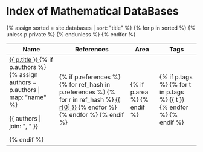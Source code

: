 <h1 class="smallcaps">Index of Mathematical DataBases</h1>
<table class="display datatable">
    <thead>
        <tr>
            <th>Name</th>
            <th>References</th>
            <th>Area</th>
            <th>Tags</th>
        </tr>
    </thead>
    <tbody>
        {% assign sorted = site.databases | sort: "title" %}
        {% for p in sorted %}
            {% unless p.private %}
            <!-- TODO: convert to tablerow? https://shopify.github.io/liquid/tags/iteration/ -->
            <tr>
                <td>
                    <a href="{{ p.location }}" target="_blank">
                        {{ p.title }}
                    </a>
                    {% if p.authors %}
                        {% assign authors = p.authors | map: "name" %}
                        <p>{{ authors | join: ", " }}</p>
                    {% endif %}
                </td>
                <td>
                    {% if p.references %}
                        {% for ref_hash in p.references %}
                            {% for r in ref_hash %}
                                <a href="{{ r[1] }}">{{ r[0] }}</a>
                            {% endfor %}
                        {% endfor %}
                    {% endif %}
                </td>
                <td>
                    {% if p.area %}
                    {% endif %}
                </td>
                <td>
                    {% if p.tags %}
                        {% for t in p.tags %}
                            {{ t }}
                        {% endfor %}
                    {% endif %}
                </td>
            </tr>
            {% endunless %}
        {% endfor %}
    </tbody>
</table>
